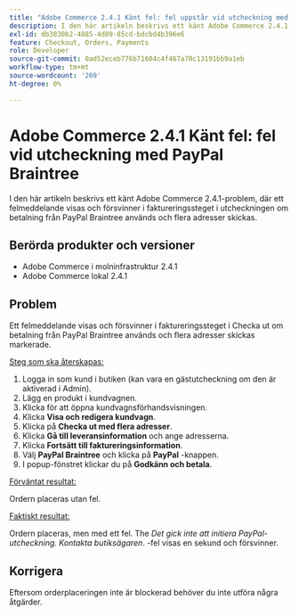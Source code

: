 ```yaml
---
title: "Adobe Commerce 2.4.1 Känt fel: fel uppstår vid utcheckning med PayPal Braintree"
description: I den här artikeln beskrivs ett känt Adobe Commerce 2.4.1-problem, där ett felmeddelande visas och försvinner i faktureringssteget i utcheckningen om betalning från PayPal Braintree används och flera adresser skickas.
exl-id: db3830b2-4885-4d89-85cd-bdcbd4b396e6
feature: Checkout, Orders, Payments
role: Developer
source-git-commit: 0ad52eceb776b71604c4f467a70c13191bb9a1eb
workflow-type: tm+mt
source-wordcount: '269'
ht-degree: 0%

---
```


# Adobe Commerce 2.4.1 Känt fel: fel vid utcheckning med PayPal Braintree

I den här artikeln beskrivs ett känt Adobe Commerce 2.4.1-problem, där ett felmeddelande visas och försvinner i faktureringssteget i utcheckningen om betalning från PayPal Braintree används och flera adresser skickas.

## Berörda produkter och versioner

* Adobe Commerce i molninfrastruktur 2.4.1
* Adobe Commerce lokal 2.4.1

## Problem

Ett felmeddelande visas och försvinner i faktureringssteget i Checka ut om betalning från PayPal Braintree används och flera adresser skickas markerade.

<u>Steg som ska återskapas:</u>

1. Logga in som kund i butiken (kan vara en gästutcheckning om den är aktiverad i Admin).
1. Lägg en produkt i kundvagnen.
1. Klicka för att öppna kundvagnsförhandsvisningen.
1. Klicka **Visa och redigera kundvagn**.
1. Klicka på **Checka ut med flera adresser**.
1. Klicka **Gå till leveransinformation** och ange adresserna.
1. Klicka **Fortsätt till faktureringsinformation**.
1. Välj **PayPal Braintree** och klicka på **PayPal** -knappen.
1. I popup-fönstret klickar du på **Godkänn och betala**.

<u>Förväntat resultat:</u>

Ordern placeras utan fel.

<u>Faktiskt resultat:</u>

Ordern placeras, men med ett fel. The *Det gick inte att initiera PayPal-utcheckning. Kontakta butiksägaren*.  -fel visas en sekund och försvinner.

## Korrigera

Eftersom orderplaceringen inte är blockerad behöver du inte utföra några åtgärder.

